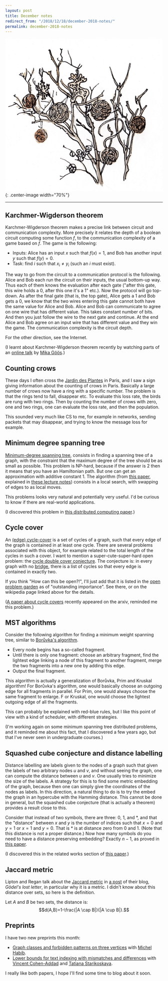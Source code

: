 ```yaml
---
layout: post
title: December notes
redirect_from: "/2018/12/18/december-2018-notes/"
permalink: december-2018-notes
---
```


![](assets/arbre.png){: .center-image width="70%"}

---

## Karchmer-Wigderson theorem 

Karchmer-Wigderson theorem makes a precise link between circuit and 
communication complexity. More precisely it 
 relates the depth of a boolean
circuit computing some function $f$, to the communication complexity of a game 
based on $f$. The game is the following: 

* Inputs: Alice has an input $x$ such that $f(x)=1$, 
and Bob has another input $y$ such that $f(y)=0$.
* Task: find $i$ such that $x_i \neq y_i$ (such an $i$ must exist). 

The way to go from the circuit to a communication protocol is the following. 
Alice and Bob each run the circuit on their inputs, the usual bottom-up way. 
Thus each of them knows the 
evaluation after each gate ("after this gate, this wire holds a 0, after this 
one it's a 1" etc.). Now the protocol will go top-down.
As after the final gate (that is, the top gate), 
Alice gets a 1 and Bob gets a 0, we know that the two wires 
entering this gate cannot both have the same value for Alice and Bob. 
Alice and Bob can communicate to agree on one wire that has different value. 
This takes constant number of bits. And then you just follow the wire to the 
next gate and continue. At the end Alice and Bob agree on an input wire that has different 
value and they win the game. The communication complexity is the circuit depth. 

For the other direction, see the Internet. 

(I learnt about Karchmer-Wigderson theorem recently by watching parts of an 
[online talk](https://www.youtube.com/watch?v=t1EsRm1dmw0) by 
[Mika Göös](http://www.math.ias.edu/~mika/).) 

## Counting crows

These days I often cross the 
[Jardin des Plantes](https://en.wikipedia.org/wiki/Jardin_des_plantes)
in Paris, and I saw a sign giving information about the counting of crows in 
Paris. Basically a large number of crows now have a ring with a specific number. 
The problem is that the rings tend to fall, disappear etc. To evaluate this 
loss rate, the birds are rung with two rings. Then 
by counting the number of crows with zero, one and two rings, one can evaluate 
the loss rate, and then the population. 

This sounded very much like CS to me, for example in networks, 
sending packets that may disappear, and trying to know the message loss for 
example.

## Minimum degree spanning tree
[Minimum-degree spanning tree](https://en.wikipedia.org/wiki/Degree-constrained_spanning_tree), 
consists in finding a spanning tree of a graph, 
with the constraint that the maximum degree of the tree should be as small as 
possible. This problem is NP-hard, because if the answer is 2 then it means that 
you have an Hamiltonian path. But one can get an approximation with additive 
constant 1.
The algorithm (from 
[this paper](https://doi.org/10.1006%2Fjagm.1994.1042), explained in 
[these lecture notes](http://pages.cs.wisc.edu/~shuchi/courses/880-S07/scribe-notes/lecture08.pdf))
consists in a local search, with swapping of edges to as local moves.

This problems looks very natural and potentially very useful. I'd be curious 
to know if there are real-world applications.  

(I discovered this problem in
[this distributed computing paper](https://doi.org/10.1109/ICDCS.2015.66).)

## Cycle cover
An [(edge) cycle-cover](https://en.wikipedia.org/wiki/Edge_cycle_cover)
is a set of cycles of a graph, such that every edge of the graph 
is contained in at least one cycle. There are several problems associated with 
this object, for example related to the total length of the cycles in such a 
cover. I want to mention a super-cute-super-hard open problem: the 
[cycle double cover conjecture](https://en.wikipedia.org/wiki/Cycle_double_cover). 
The conjecture is: in every graph with no 
[bridge](https://en.wikipedia.org/wiki/Bridge_(graph_theory)), 
there is a list of cycles so that every edge is 
contained in exactly two.  

If you think "How can this be open?!", I'll just add that it is listed in the 
[open problem garden](http://www.openproblemgarden.org/op/cycle_double_cover_conjecture) 
as of "outstanding importance". See there, or on the wikipedia page linked above 
for the details. 

([A paper about cycle covers](https://arxiv.org/abs/1812.04492) recently 
appeared on the arxiv, reminded me this problem.)

## MST algorithms
Consider the following algorithm for finding a minimum weight spanning tree, similar to 
[Borůvka's algorithm](https://en.wikipedia.org/wiki/Bor%C5%AFvka%27s_algorithm). 

* Every node begins has a so-called fragment. 
* Until there is only one fragment: choose an arbitrary fragment, find the 
lightest edge linking a node of 
this fragment to another fragment, merge the two fragments into a new one by 
adding this edge. 
* Output the final fragment.

This algorithm is actually a generalization of Borůvka, Prim and Kruskal algorithm! 
For Borůvka's algorithm, one would basically choose an 
outgoing edge for all fragments in parallel. For Prim, one would always choose 
the same fragment to enlarge. F	or Kruskal, one would choose the lightest 
outgoing edge of all the fragments. 

This can probably be explained with red-blue rules, but I like this point of
view with a kind of scheduler, with different strategies.

(I'm working again on some minimum spanning tree distributed problems, and it 
reminded me about this fact, that I discovered a few years ago, but that I've 
never seen in undergraduate courses.) 

## Squashed cube conjecture and distance labelling
Distance labelling are labels given to the nodes of a graph such that given the 
labels of two arbitrary nodes $u$ and $v$, and without seeing the graph, one can compute 
the distance between $u$ and $v$. One usually tries to minimize the size of 
the labels.
A strategy for this is to find some metric embedding of the graph, because then 
one can 
simply give the coordinates of the nodes as labels. 
In this direction, a natural thing to do is to try the embed the graph in an 
hypercube with the Hamming distance. This cannot be done in general, but the 
squashed cube conjecture (that is actually a theorem) provides a result close to 
this. 

Consider that instead of two symbols, there are three: 0, 1, and *, and 
that the "distance" between $x$ and $y$ is the number of indices such that $x=0$ 
and $y=1$ or $x=1$ and $y=0$. That is * is at distance zero from 0 and 1. 
(Note that this distance is not a proper distance.)
Now how many symbols do you need to have a distance preserving embedding? 
Exactly $n-1$, as proved in [this paper](https://doi.org/10.1007/BF02579350). 


(I discovered this in the related works section of 
[this paper](https://doi.org/10.1007/3-540-44676-1_40).)

## Jaccard metric
Lipton and Regan talk about the 
[Jaccard metric](https://en.wikipedia.org/wiki/Jaccard_index) in 
[a post](https://rjlipton.wordpress.com/2018/12/14/explaining-the-jaccard-metric/)
of their blog, *Gödel's lost letter*, in particular why it is a metric. I didn't 
know about this distance over sets, so here is the definition. 

Let $A$ and $B$ 
be two sets, the distance is:
$$d(A,B)=1-\frac{|A \cap B|}{|A \cup B|}.$$

## Preprints
I have two new preprints this month: 

* [Graph classes and forbidden patterns on three vertices](https://arxiv.org/abs/1812.05913)
with [Michel Habib](https://www.irif.fr/~habib/).
* [Lower bounds for text indexing with mismatches and differences](xxx) with
[Vincent Cohen-Addad](https://www.di.ens.fr/~vcohen/) and 
[Tatiana Starikoskaya](https://starikovskaya.github.io/homepage/).

I really like both papers, I hope I'll find some time to blog about it soon.
